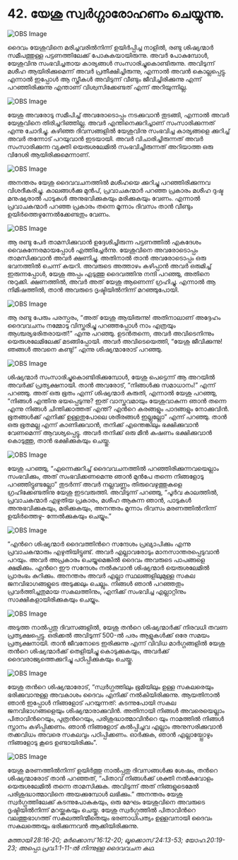 # 42.  യേശു സ്വര്‍ഗ്ഗാരോഹണം ചെയ്യുന്നു.

![OBS Image](https://cdn.door43.org/obs/jpg/360px/obs-en-42-01.jpg)

ദൈവം യേശുവിനെ മരിച്ചവരില്‍നിന്ന് ഉയിര്‍പ്പിച്ച നാളില്‍, രണ്ടു ശിഷ്യന്മാര്‍ സമീപത്തുള്ള പട്ടണത്തിലേക്ക് പോകുകയായിരുന്നു. അവര്‍ പോകുമ്പോള്‍, യേശുവിനു സംഭവിച്ചതായ കാര്യങ്ങള്‍ സംസാരിച്ചുകൊണ്ടിരുന്നു. അവിടുന്ന് മശീഹ ആയിരിക്കുമെന്ന് അവര്‍ പ്രതീക്ഷിച്ചിരുന്നു, എന്നാല്‍ അവന്‍ കൊല്ലപ്പെട്ടു. എന്നാല്‍ ഇപ്പോള്‍ ആ സ്ത്രീകള്‍ അവിടുന്ന് വീണ്ടും ജീവിച്ചിരിക്കുന്നു എന്ന് പറഞ്ഞിരിക്കുന്നു എന്താണ് വിശ്വസിക്കേണ്ടത് എന്ന് അറിയുന്നില്ല.

![OBS Image](https://cdn.door43.org/obs/jpg/360px/obs-en-42-02.jpg)

യേശു അവരോടു സമീപിച്ച് അവരോടൊപ്പം നടക്കുവാന്‍ തുടങ്ങി, എന്നാല്‍ അവര്‍ യേശുവിനെ തിരിച്ചറിഞ്ഞില്ല. അവര്‍ എന്തിനെക്കുറിച്ചാണ് സംസാരിക്കുന്നത് എന്നു ചോദിച്ചു. കഴിഞ്ഞ ദിവസങ്ങളില്‍ യേശുവിനു സംഭവിച്ച കാര്യങ്ങളെ ക്കുറിച്ച് അവര്‍ തന്നോട് പറയുവാന്‍ ഇടയായി. അവര്‍ വിചാരിച്ചിരുന്നത് അവര്‍ സംസാരിക്കുന്ന വ്യക്തി യെരുശലേമില്‍ സംഭവിച്ചിരുന്നത് അറിയാത്ത ഒരു വിദേശി ആയിരിക്കുമെന്നാണ്.

![OBS Image](https://cdn.door43.org/obs/jpg/360px/obs-en-42-03.jpg)

അനന്തരം യേശു ദൈവവചനത്തില്‍ മശീഹയെ ക്കുറിച്ചു പറഞ്ഞിരിക്കുന്നവ വിശദീകരിച്ചു. കാലങ്ങള്‍ക്കു മുന്‍പ്, പ്രവാചകന്മാര്‍ പറഞ്ഞ പ്രകാരം മശീഹ ദുഷ്ട മനുഷ്യരാല്‍ പാടുകള്‍ അനുഭവിക്കുകയും മരിക്കുകയും വേണം. എന്നാല്‍ പ്രവാചകന്മാര്‍ പറഞ്ഞ പ്രകാരം തന്നെ മൂന്നാം ദിവസം താന്‍ വീണ്ടും ഉയിര്‍ത്തെഴുന്നേല്‍ക്കേണ്ടതും വേണം.  

![OBS Image](https://cdn.door43.org/obs/jpg/360px/obs-en-42-04.jpg)

ആ രണ്ടു പേര്‍ താമസിക്കുവാന്‍ ഉദ്ദേശിച്ചിരുന്ന പട്ടണത്തില്‍ എകദേശം വൈകുന്നേരമായപ്പോള്‍ എത്തിച്ചേര്‍ന്നു. യേശുവിനെ അവരോടൊപ്പം താമസിക്കുവാന്‍ അവര്‍ ക്ഷണിച്ചു. അതിനാല്‍ താന്‍ അവരോടൊപ്പം ഒരു ഭവനത്തില്‍ ചെന്ന് കയറി. അവരുടെ അത്താഴം കഴിപ്പാന്‍ അവര്‍ ഒരുമിച്ച് ഇരുന്നപ്പോള്‍, യേശു അപ്പം എടുത്തു ദൈവത്തിനു നന്ദി പറഞ്ഞു, അതിനെ നുറുക്കി. ക്ഷണത്തില്‍, അവര്‍ അത് യേശു ആണെന്ന് ഗ്രഹിച്ചു. എന്നാല്‍ ആ നിമിഷത്തില്‍, താന്‍ അവരുടെ ദൃഷ്ടിയില്‍നിന്ന് മറഞ്ഞുപോയി.

![OBS Image](https://cdn.door43.org/obs/jpg/360px/obs-en-42-05.jpg)

ആ രണ്ടു പേരും പരസ്പരം, “അത് യേശു ആയിരുന്നു! അതിനാലാണ് അദ്ദേഹം ദൈവവചനം നമ്മോടു വിസ്തരിച്ചു പറഞ്ഞപ്പോള്‍ നാം എത്രയും ആശ്ചര്യഭരിതരായത്!” എന്നു പറഞ്ഞു. ഉടന്‍തന്നെ, അവര്‍ അവിടെനിന്നും യെരുശലേമിലേക്ക് മടങ്ങിപ്പോയി. അവര്‍ അവിടെയെത്തി, “യേശു ജീവിക്കുന്നു! ഞങ്ങള്‍ അവനെ കണ്ടു!” എന്നു ശിഷ്യന്മാരോട് പറഞ്ഞു. 

![OBS Image](https://cdn.door43.org/obs/jpg/360px/obs-en-42-06.jpg)

ശിഷ്യന്മാര്‍ സംസാരിച്ചുകൊണ്ടിരിക്കുമ്പോള്‍, യേശു പെട്ടെന്ന് ആ അറയില്‍ അവര്‍ക്ക് പ്രത്യക്ഷനായി. താന്‍ അവരോട്, “നിങ്ങള്‍ക്കു സമാധാനം!” എന്ന് പറഞ്ഞു. അത് ഒരു ഭൂതം എന്ന് ശിഷ്യന്മാര്‍ കരുതി, എന്നാല്‍ യേശു പറഞ്ഞു, “നിങ്ങള്‍ എന്തിനു ഭയപ്പെടുന്നു? ഇത് വാസ്തവമായും യേശുവാകുന്ന ഞാന്‍ തന്നെ എന്നു നിങ്ങള്‍ ചിന്തിക്കാത്തത് എന്ത്? എന്‍റെ കരങ്ങളും പാദങ്ങളും നോക്കുവിന്‍. ഭൂതങ്ങള്‍ക്ക് എനിക്ക് ഉള്ളതുപോലെ ശരീരങ്ങള്‍ ഇല്ലല്ലോ” എന്ന് പറഞ്ഞു. താന്‍ ഒരു ഭൂതമല്ല എന്ന് കാണിക്കുവാന്‍, തനിക്ക് എന്തെങ്കിലും ഭക്ഷിക്കുവാന്‍ വേണമെന്ന് ആവശ്യപ്പെട്ടു. അവര്‍ തനിക്ക് ഒരു മീന്‍ കഷണം ഭക്ഷിക്കുവാന്‍ കൊടുത്തു, താന്‍ ഭക്ഷിക്കുകയും ചെയ്തു.

![OBS Image](https://cdn.door43.org/obs/jpg/360px/obs-en-42-07.jpg)

യേശു പറഞ്ഞു, “എന്നെക്കുറിച്ച് ദൈവവചനത്തില്‍ പറഞ്ഞിരിക്കുന്നവയെല്ലാം സംഭവിക്കും, അത് സംഭവിക്കണമെന്നു ഞാന്‍ മുന്‍പേ തന്നെ നിങ്ങളോടു പറഞ്ഞിട്ടുണ്ടല്ലോ” തുടര്‍ന്ന് അവര്‍ നല്ലവണ്ണം തിരുവെഴുത്തുകളെ ഗ്രഹിക്കേണ്ടതിനു യേശു ഇടവരുത്തി. അവിടുന്ന് പറഞ്ഞു, “പൂര്‍വ കാലത്തില്‍, പ്രവാചകന്മാര്‍ എഴുതിയ പ്രകാരം, മശീഹ ആകുന്ന ഞാന്‍, പാടുകള്‍ അനുഭവിക്കുകയും, മരിക്കുകയും, അനന്തരം മൂന്നാം ദിവസം മരണത്തില്‍നിന്ന് ഉയിര്‍ത്തെഴു- ന്നേല്‍ക്കുകയും ചെയ്യും.”  

![OBS Image](https://cdn.door43.org/obs/jpg/360px/obs-en-42-08.jpg)

“എന്‍റെ ശിഷ്യന്മാര്‍ ദൈവത്തിന്‍റെ  സന്ദേശം പ്രഖ്യാപിക്കും എന്നു പ്രവാചകന്മാരും എഴുതിയിട്ടുണ്ട്. അവര്‍ എല്ലാവരോടും മാനസാന്തരപ്പെടുവാന്‍ പറയും. അവര്‍ അപ്രകാരം ചെയ്യുമെങ്കില്‍ ദൈവം അവരുടെ പാപങ്ങളെ ക്ഷമിക്കും. എന്‍റെ ഈ സന്ദേശം നല്‍കുവാന്‍ ശിഷ്യന്മാര്‍ യെരുശലേമില്‍ പ്രാരംഭം കുറിക്കും. അനന്തരം അവര്‍ എല്ലാ സ്ഥലങ്ങളിലുമുള്ള സകല ജനവിഭാഗങ്ങളുടെ അടുക്കലും ചെല്ലും. നിങ്ങള്‍ ഞാന്‍ പറഞ്ഞതും പ്രവര്‍ത്തിച്ചതുമായ സകലത്തിനും, എനിക്ക് സംഭവിച്ച  എല്ലാറ്റിനും സാക്ഷികളായിരിക്കുകയും ചെയ്യും.

![OBS Image](https://cdn.door43.org/obs/jpg/360px/obs-en-42-09.jpg)

അടുത്ത നാല്‍പ്പതു ദിവസങ്ങളില്‍, യേശു തന്‍റെ ശിഷ്യന്മാര്‍ക്ക് നിരവധി തവണ പ്രത്യക്ഷപ്പെട്ടു. ഒരിക്കല്‍ അവിടുന്ന് 500-ല്‍ പരം ആളുകള്‍ക്ക് ഒരേ സമയം പ്രത്യക്ഷനായി. താന്‍ ജീവനോടെ ഇരിക്കുന്നു എന്ന് വിവിധ മാര്‍ഗ്ഗങ്ങളില്‍ യേശു തന്‍റെ ശിഷ്യന്മാര്‍ക്ക് തെളിയിച്ചു കൊടുക്കുകയും, അവര്‍ക്ക് ദൈവരാജ്യത്തെക്കുറിച്ചു പഠിപ്പിക്കുകയും ചെയ്തു.

![OBS Image](https://cdn.door43.org/obs/jpg/360px/obs-en-42-10.jpg)

യേശു തന്‍റെ ശിഷ്യന്മാരോട്, “സ്വര്‍ഗ്ഗത്തിലും ഭൂമിയിലും ഉള്ള സകലരെയും ഭരിക്കുവാനുള്ള അവകാശം ദൈവം എനിക്ക് നല്‍കിയിരിക്കുന്നു. ആയതിനാല്‍ ഞാന്‍ ഇപ്പോള്‍ നിങ്ങളോട് പറയുന്നത്: കടന്നുപോയി സകല ജനവിഭാഗങ്ങളെയും ശിഷ്യന്മാരാക്കുവിന്‍. അതിനായി നിങ്ങള്‍ അവരെയെല്ലാം പിതാവിന്‍റെയും, പുത്രന്‍റെയും, പരിശുദ്ധാത്മാവിന്‍റെ യും നാമത്തില്‍ നിങ്ങള്‍ സ്നാനം കഴിപ്പിക്കണം. ഞാന്‍ നിങ്ങളോട് കല്‍പ്പിച്ചവ എല്ലാം അനുസരിക്കുവാന്‍ തക്കവിധം അവരെ സകലവും പഠിപ്പിക്കണം. ഓര്‍ക്കുക, ഞാന്‍ എല്ലായ്പ്പോഴും നിങ്ങളോടു കൂടെ ഉണ്ടായിരിക്കും”. 

![OBS Image](https://cdn.door43.org/obs/jpg/360px/obs-en-42-11.jpg)

യേശു മരണത്തില്‍നിന്ന് ഉയിര്‍ത്തു നാല്‍പ്പതു ദിവസങ്ങള്‍ക്കു ശേഷം, തന്‍റെ ശിഷ്യന്മാരോട് താന്‍ പറഞ്ഞത്, “പിതാവ് നിങ്ങള്‍ക്ക് ശക്തി നല്‍കുവോളം യെരുശലേമില്‍ തന്നെ താമസിക്കുക. അവിടുന്ന് അത് നിങ്ങളുടെമേല്‍ പരിശുദ്ധാത്മാവിനെ അയക്കുമ്പോള്‍ ലഭിക്കും.” അനന്തരം യേശു സ്വര്‍ഗ്ഗത്തിലേക്ക് കടന്നുപോകുകയും, ഒരു മേഘം യേശുവിനെ അവരുടെ ദൃഷ്ടിയില്‍നിന്ന് മറയ്ക്കുകയും ചെയ്തു. യേശു സ്വര്‍ഗ്ഗത്തില്‍ പിതാവിന്‍റെ വലത്തുഭാഗത്ത് സകലത്തിന്മീതെയും ഭരണാധിപത്യം ഉള്ളവനായി ദൈവം സകലത്തെയും ഭരിക്കുന്നവന്‍ ആക്കിയിരിക്കുന്നു.

_മത്തായി 28:16-20; മര്‍ക്കൊസ് 16:12-20; ലൂക്കൊസ് 24:13-53; യോഹ.20:19-23; അപ്പൊ.പ്രവ.1:1-11-ല്‍ നിന്നുള്ള ദൈവവചന കഥ._
